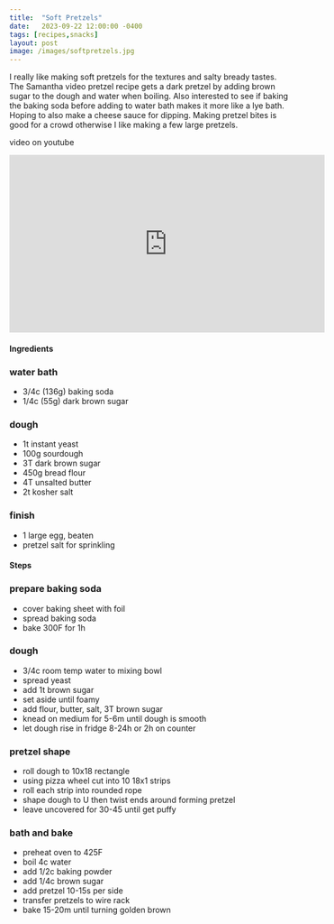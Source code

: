 ```yaml
---
title:  "Soft Pretzels"
date:   2023-09-22 12:00:00 -0400
tags: [recipes,snacks]
layout: post
image: /images/softpretzels.jpg
---
```


I really like making soft pretzels for the textures and salty bready tastes.  The Samantha video pretzel recipe gets a dark
pretzel by adding brown sugar to the dough and water when boiling.  Also interested to see if baking the baking soda before
adding to water bath makes it more like a lye bath. Hoping to also make a cheese sauce for dipping. Making pretzel bites is 
good for a crowd otherwise I like making a few large pretzels.

video on youtube
<iframe width="560" height="315" src="https://www.youtube.com/embed/A8FVLEWkvyU?si=zCKeZCgs53OBykWw" title="YouTube video player" frameborder="0" allow="accelerometer; autoplay; clipboard-write; encrypted-media; gyroscope; picture-in-picture; web-share" allowfullscreen></iframe>

#### Ingredients
### water bath
- 3/4c (136g) baking soda
- 1/4c (55g) dark brown sugar
### dough
- 1t instant yeast
- 100g sourdough
- 3T dark brown sugar
- 450g bread flour
- 4T unsalted butter
- 2t kosher salt
### finish
- 1 large egg, beaten
- pretzel salt for sprinkling

#### Steps
### prepare baking soda
- cover baking sheet with foil
- spread baking soda
- bake 300F for 1h
### dough
- 3/4c room temp water to mixing bowl
- spread yeast
- add 1t brown sugar
- set aside until foamy
- add flour, butter, salt, 3T brown sugar
- knead on medium for 5-6m until dough is smooth
- let dough rise in fridge 8-24h or 2h on counter
### pretzel shape
- roll dough to 10x18 rectangle
- using pizza wheel cut into 10 18x1 strips
- roll each strip into rounded rope
- shape dough to U then twist ends around forming pretzel
- leave uncovered for 30-45 until get puffy
### bath and bake
- preheat oven to 425F
- boil 4c water
- add 1/2c baking powder
- add 1/4c brown sugar
- add pretzel 10-15s per side
- transfer pretzels to wire rack
- bake 15-20m until turning golden brown
